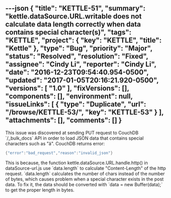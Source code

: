 ---json
{
  "title": "KETTLE-51",
  "summary": "kettle.dataSource.URL.writable does not calculate data length correctly when data contains special character(s)",
  "tags": "KETTLE",
  "project": {
    "key": "KETTLE",
    "title": "Kettle"
  },
  "type": "Bug",
  "priority": "Major",
  "status": "Resolved",
  "resolution": "Fixed",
  "assignee": "Cindy Li",
  "reporter": "Cindy Li",
  "date": "2016-12-23T09:54:40.954-0500",
  "updated": "2017-01-05T20:16:21.920-0500",
  "versions": [
    "1.0"
  ],
  "fixVersions": [],
  "components": [],
  "environment": null,
  "issueLinks": [
    {
      "type": "Duplicate",
      "url": "/browse/KETTLE-53/",
      "key": "KETTLE-53"
    }
  ],
  "attachments": [],
  "comments": []
}
---
This issue was discovered at sending PUT request to CouchDB \`/\_bulk\_docs\` API in order to load JSON data that contains special characters such as "ä". CouchDB returns error:&#x20;

```java
{"error":"bad_request","reason":"invalid_json"}
```

This is because, the function kettle.dataSource.URL.handle.http() in dataSource-url.js use \`data.length\` to calculate "Content-Length" of the http request. \`data.length\` calculates the number of chars instead of the number of bytes, which causes problem when a special character exists in the post data. To fix it, the data should be converted with \`data = new Buffer(data);\` to get the proper length in bytes.

        